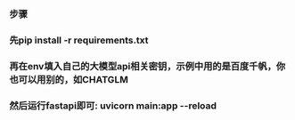 ### 步骤
### 先pip install -r requirements.txt
### 再在env填入自己的大模型api相关密钥，示例中用的是百度千帆，你也可以用别的，如CHATGLM
### 然后运行fastapi即可:  uvicorn main:app --reload 

